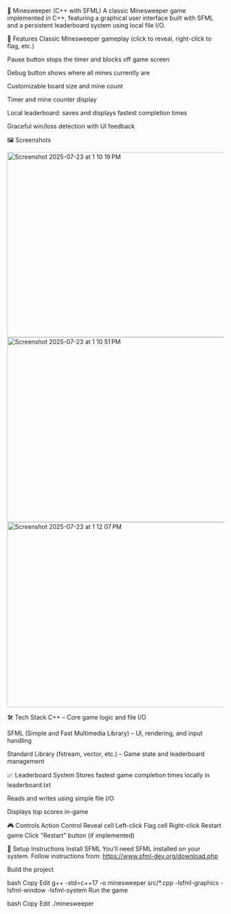 🧨 Minesweeper (C++ with SFML)
A classic Minesweeper game implemented in C++, featuring a graphical user interface built with SFML and a persistent leaderboard system using local file I/O.

🚀 Features
Classic Minesweeper gameplay (click to reveal, right-click to flag, etc.)

Pause button stops the timer and blocks off game screen

Debug button shows where all mines currently are

Customizable board size and mine count

Timer and mine counter display

Local leaderboard: saves and displays fastest completion times

Graceful win/loss detection with UI feedback

🖼️ Screenshots

<img width="596" height="429" alt="Screenshot 2025-07-23 at 1 10 19 PM" src="https://github.com/user-attachments/assets/61acd66e-475e-4db0-888c-9d63b35ce80a" />
<img width="596" height="429" alt="Screenshot 2025-07-23 at 1 10 51 PM" src="https://github.com/user-attachments/assets/665f5054-0a36-458b-baef-9b557784b1e5" />
<img width="596" height="429" alt="Screenshot 2025-07-23 at 1 12 07 PM" src="https://github.com/user-attachments/assets/92304726-4681-4456-8bc9-6e8934e2174d" />


🛠️ Tech Stack
C++ – Core game logic and file I/O

SFML (Simple and Fast Multimedia Library) – UI, rendering, and input handling

Standard Library (fstream, vector, etc.) – Game state and leaderboard management

📈 Leaderboard System
Stores fastest game completion times locally in leaderboard.txt

Reads and writes using simple file I/O

Displays top scores in-game

🎮 Controls
Action	Control
Reveal cell	Left-click
Flag cell	Right-click
Restart game	Click "Restart" button (if implemented)

🔧 Setup Instructions
Install SFML
You’ll need SFML installed on your system. Follow instructions from: https://www.sfml-dev.org/download.php

Build the project

bash
Copy
Edit
g++ -std=c++17 -o minesweeper src/*.cpp -lsfml-graphics -lsfml-window -lsfml-system
Run the game

bash
Copy
Edit
./minesweeper

